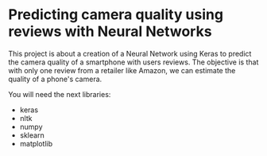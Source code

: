 # Predicting camera quality using reviews with Neural Networks
This project is about a creation of a Neural Network using Keras to predict the camera quality of a smartphone with users reviews. The objective is that with only one review from a retailer like Amazon, we can estimate the quality of a phone's camera. 

You will need the next libraries:

- keras 
- nltk
- numpy
- sklearn
- matplotlib
